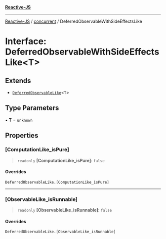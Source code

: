 [**Reactive-JS**](../../README.md)

***

[Reactive-JS](../../README.md) / [concurrent](../README.md) / DeferredObservableWithSideEffectsLike

# Interface: DeferredObservableWithSideEffectsLike\<T\>

## Extends

- [`DeferredObservableLike`](DeferredObservableLike.md)\<`T`\>

## Type Parameters

• **T** = `unknown`

## Properties

### \[ComputationLike\_isPure\]

> `readonly` **\[ComputationLike\_isPure\]**: `false`

#### Overrides

`DeferredObservableLike.[ComputationLike_isPure]`

***

### \[ObservableLike\_isRunnable\]

> `readonly` **\[ObservableLike\_isRunnable\]**: `false`

#### Overrides

`DeferredObservableLike.[ObservableLike_isRunnable]`
